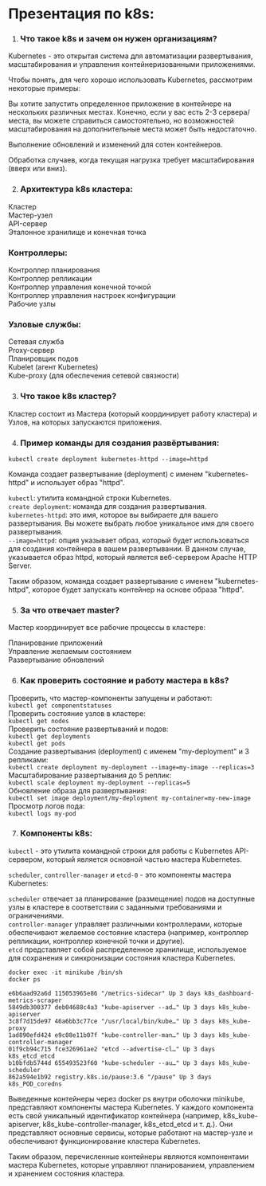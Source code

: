 # Презентация по k8s:

1. ### Что такое k8s и зачем он нужен организациям?

Kubernetes - это открытая система для автоматизации развертывания, масштабирования и управления контейнеризованными приложениями.

Чтобы понять, для чего хорошо использовать Kubernetes, рассмотрим некоторые примеры:

Вы хотите запустить определенное приложение в контейнере на нескольких различных местах. Конечно, если у вас есть 2-3 сервера/места, вы можете справиться самостоятельно, но возможностей масштабирования на дополнительные места может быть недостаточно.

Выполнение обновлений и изменений для сотен контейнеров.

Обработка случаев, когда текущая нагрузка требует масштабирования (вверх или вниз).

2. ### Архитектура k8s кластера:

Кластер\
Мастер-узел\
API-сервер\
Эталонное хранилище и конечная точка

### Контроллеры:
Контроллер планирования\
Контроллер репликации\
Контроллер управления конечной точкой\
Контроллер управления настроек конфигурации\
Рабочие узлы

### Узловые службы:
Сетевая служба\
Proxy-сервер\
Планировщик подов\
Kubelet (агент Kubernetes)\
Kube-proxy (для обеспечения сетевой связности)

3. ### Что такое k8s кластер?

Кластер состоит из Мастера (который координирует работу кластера) и Узлов, на которых запускаются приложения.

4. ### Пример команды для создания развёртывания:
```
kubectl create deployment kubernetes-httpd --image=httpd
```
Команда  создает развертывание (deployment) с именем "kubernetes-httpd" и использует образ "httpd".

`kubectl`: утилита командной строки Kubernetes.\
`create deployment`: команда для создания развертывания.\
`kubernetes-httpd`: это имя, которое вы выбираете для вашего развертывания. Вы можете выбрать любое уникальное имя для своего развертывания.\
`--image=httpd`: опция указывает образ, который будет использоваться для создания контейнера в вашем развертывании. В данном случае, указывается образ httpd, который является веб-сервером Apache HTTP Server.

Таким образом, команда создает развертывание с именем "kubernetes-httpd", которое будет запускать контейнер на основе образа "httpd".

5. ### За что отвечает master?

Мастер координирует все рабочие процессы в кластере:

Планирование приложений\
Управление желаемым состоянием\
Развертывание обновлений

6. ### Как проверить состояние и работу мастера в k8s?

Проверить, что мастер-компоненты запущены и работают:\
`kubectl get componentstatuses`\
Проверить состояние узлов в кластере:\
`kubectl get nodes`\
Проверить состояние развертываний и подов:\
`kubectl get deployments`\
`kubectl get pods`\
Создание развертывания (deployment) с именем "my-deployment" и 3 репликами:\
`kubectl create deployment my-deployment --image=my-image --replicas=3`\
Масштабирование развертывания до 5 реплик:\
`kubectl scale deployment my-deployment --replicas=5`\
Обновление образа для развертывания:\
`kubectl set image deployment/my-deployment my-container=my-new-image`\
Просмотр логов пода:\
`kubectl logs my-pod`

7. ### Компоненты k8s:

`kubectl` - это утилита командной строки для работы с Kubernetes API-сервером, который является основной частью мастера Kubernetes.

`scheduler`, `controller-manager` и `etcd-0` - это компоненты мастера Kubernetes:

`scheduler` отвечает за планирование (размещение) подов на доступные узлы в кластере в соответствии с заданными требованиями и ограничениями.\
`controller-manager` управляет различными контроллерами, которые обеспечивают желаемое состояние кластера (например, контроллер репликации, контроллер конечной точки и другие).\
`etcd` представляет собой распределенное хранилище, используемое для сохранения и синхронизации состояния кластера Kubernetes.

```
docker exec -it minikube /bin/sh
docker ps

e6b6aad92a6d 115053965e86 "/metrics-sidecar" Up 3 days k8s_dashboard-metrics-scraper
5849db300377 deb04688c4a3 "kube-apiserver --ad…" Up 3 days k8s_kube-apiserver
3c8f7d15de97 46a6bb3c77ce "/usr/local/bin/kube…" Up 3 days k8s_kube-proxy
1ad890efd424 e9c08e11b07f "kube-controller-man…" Up 3 days k8s_kube-controller-manager
01f9cb94c715 fce326961ae2 "etcd --advertise-cl…" Up 3 days k8s_etcd_etcd
b10bfdb5744d 655493523f60 "kube-scheduler --au…" Up 3 days k8s_kube-scheduler
862a594e1b92 registry.k8s.io/pause:3.6 "/pause" Up 3 days k8s_POD_coredns
```
Выведенные контейнеры через docker ps внутри оболочки minikube, представляют компоненты мастера Kubernetes. У каждого компонента есть свой уникальный идентификатор контейнера (например, k8s_kube-apiserver, k8s_kube-controller-manager, k8s_etcd_etcd и т. д.). Они представляют основные сервисы, которые работают на мастер-узле и обеспечивают функционирование кластера Kubernetes.

Таким образом, перечисленные контейнеры являются компонентами мастера Kubernetes, которые управляют планированием, управлением и хранением состояния кластера.